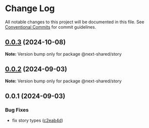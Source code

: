 # Change Log

All notable changes to this project will be documented in this file.
See [Conventional Commits](https://conventionalcommits.org) for commit guidelines.

## [0.0.3](https://github.com/easyops-cn/next-bricks/compare/@next-shared/story@0.0.2...@next-shared/story@0.0.3) (2024-10-08)

**Note:** Version bump only for package @next-shared/story





## [0.0.2](https://github.com/easyops-cn/next-bricks/compare/@next-shared/story@0.0.1...@next-shared/story@0.0.2) (2024-09-03)

**Note:** Version bump only for package @next-shared/story

## 0.0.1 (2024-09-03)

### Bug Fixes

- fix story types ([c2eab4d](https://github.com/easyops-cn/next-bricks/commit/c2eab4dd97a83502f68c25e82f5cbe818c3c180b))
